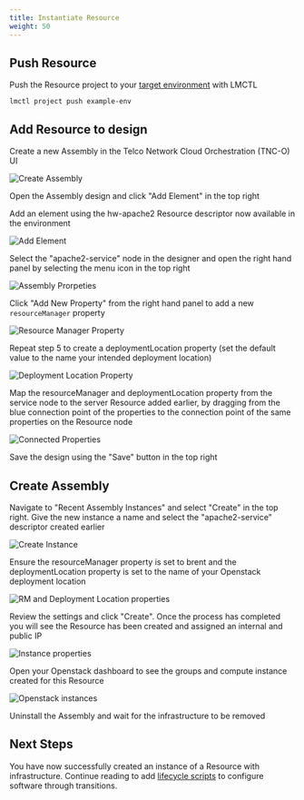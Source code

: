 ```yaml
---
title: Instantiate Resource
weight: 50
---
```


## Push Resource

Push the Resource project to your [target environment](/reference/lmctl) with LMCTL
    
```
lmctl project push example-env
```

## Add Resource to design

Create a new Assembly in the Telco Network Cloud Orchestration (TNC-O) UI

![Create Assembly](/images/user-guides/resource-engineering/basic-resource/instantiate-resource/create-assembly.png "Create Assembly")

Open the Assembly design and click "Add Element" in the top right

Add an element using the hw-apache2 Resource descriptor now available in the environment

![Add Element](/images/user-guides/resource-engineering/basic-resource/instantiate-resource/add-element.png "Add Element")

Select the "apache2-service" node in the designer and open the right hand panel by selecting the menu icon in the top right

![Assembly Prorpeties](/images/user-guides/resource-engineering/basic-resource/instantiate-resource/assembly-properties.png "Assembly Properties")

Click "Add New Property" from the right hand panel to add a new `resourceManager` property

![Resource Manager Property](/images/user-guides/resource-engineering/basic-resource/instantiate-resource/resource-manager-property.png "Resource Manager Property")

Repeat step 5 to create a deploymentLocation property (set the default value to the name your intended deployment location)

![Deployment Location Property](/images/user-guides/resource-engineering/basic-resource/instantiate-resource/dl-property.png "Deployment Location Property")

Map the resourceManager and deploymentLocation property from the service node to the server Resource added earlier, by dragging from the blue connection point of the properties to the connection point of the same properties on the Resource node

![Connected Properties](/images/user-guides/resource-engineering/basic-resource/instantiate-resource/connected-properties.png "Connected Properties")

Save the design using the "Save" button in the top right

## Create Assembly

Navigate to "Recent Assembly Instances" and select "Create" in the top right. Give the new instance a name and select the "apache2-service" descriptor created earlier

![Create Instance](/images/user-guides/resource-engineering/basic-resource/instantiate-resource/create-instance.png "Create Instance")

Ensure the resourceManager property is set to brent and the deploymentLocation property is set to the name of your Openstack deployment location

![RM and Deployment Location properties](/images/user-guides/resource-engineering/basic-resource/instantiate-resource/create-instance-rm-props.png "RM and Deployment Location properties")

Review the settings and click "Create". Once the process has completed you will see the Resource has been created and assigned an internal and public IP

![Instance properties](/images/user-guides/resource-engineering/basic-resource/instantiate-resource/create-instance-resource-properties.png "Instance properties")

Open your Openstack dashboard to see the groups and compute instance created for this Resource

![Openstack instances](/images/user-guides/resource-engineering/basic-resource/instantiate-resource/openstack-instances.png "Openstack instances")

Uninstall the Assembly and wait for the infrastructure to be removed

## Next Steps

You have now successfully created an instance of a Resource with infrastructure. Continue reading to add [lifecycle scripts](/user-guides/resource-engineering/resource-packages/brent/basic-resource/add-lifecycle) to configure software through transitions.